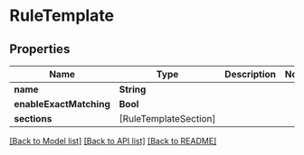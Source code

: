 # RuleTemplate

## Properties
Name | Type | Description | Notes
------------ | ------------- | ------------- | -------------
**name** | **String** |  | 
**enableExactMatching** | **Bool** |  | 
**sections** | [RuleTemplateSection] |  | 

[[Back to Model list]](../README.md#documentation-for-models) [[Back to API list]](../README.md#documentation-for-api-endpoints) [[Back to README]](../README.md)


